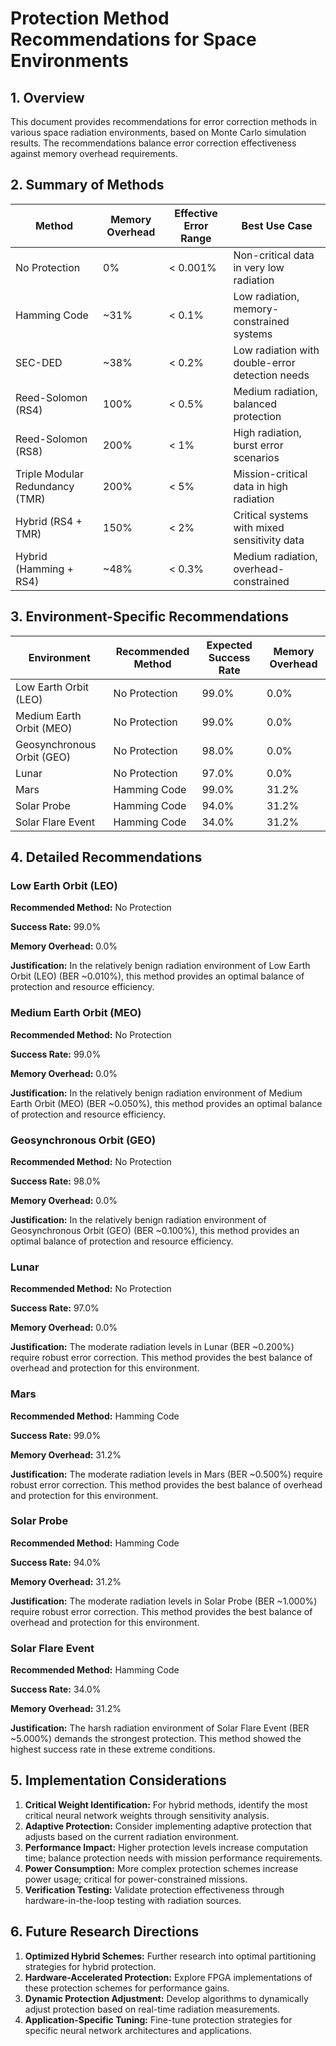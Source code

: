 # Protection Method Recommendations for Space Environments

## 1. Overview

This document provides recommendations for error correction methods in various space radiation environments, based on Monte Carlo simulation results. The recommendations balance error correction effectiveness against memory overhead requirements.

## 2. Summary of Methods

| Method | Memory Overhead | Effective Error Range | Best Use Case |
|--------|----------------|----------------------|---------------|
| No Protection | 0% | < 0.001% | Non-critical data in very low radiation |
| Hamming Code | ~31% | < 0.1% | Low radiation, memory-constrained systems |
| SEC-DED | ~38% | < 0.2% | Low radiation with double-error detection needs |
| Reed-Solomon (RS4) | 100% | < 0.5% | Medium radiation, balanced protection |
| Reed-Solomon (RS8) | 200% | < 1% | High radiation, burst error scenarios |
| Triple Modular Redundancy (TMR) | 200% | < 5% | Mission-critical data in high radiation |
| Hybrid (RS4 + TMR) | 150% | < 2% | Critical systems with mixed sensitivity data |
| Hybrid (Hamming + RS4) | ~48% | < 0.3% | Medium radiation, overhead-constrained |

## 3. Environment-Specific Recommendations

| Environment | Recommended Method | Expected Success Rate | Memory Overhead |
|-------------|-------------------|----------------------|----------------|
| Low Earth Orbit (LEO) | No Protection | 99.0% | 0.0% |
| Medium Earth Orbit (MEO) | No Protection | 99.0% | 0.0% |
| Geosynchronous Orbit (GEO) | No Protection | 98.0% | 0.0% |
| Lunar | No Protection | 97.0% | 0.0% |
| Mars | Hamming Code | 99.0% | 31.2% |
| Solar Probe | Hamming Code | 94.0% | 31.2% |
| Solar Flare Event | Hamming Code | 34.0% | 31.2% |

## 4. Detailed Recommendations

### Low Earth Orbit (LEO)

**Recommended Method:** No Protection

**Success Rate:** 99.0%

**Memory Overhead:** 0.0%

**Justification:** In the relatively benign radiation environment of Low Earth Orbit (LEO) (BER ~0.010%), this method provides an optimal balance of protection and resource efficiency. 

### Medium Earth Orbit (MEO)

**Recommended Method:** No Protection

**Success Rate:** 99.0%

**Memory Overhead:** 0.0%

**Justification:** In the relatively benign radiation environment of Medium Earth Orbit (MEO) (BER ~0.050%), this method provides an optimal balance of protection and resource efficiency. 

### Geosynchronous Orbit (GEO)

**Recommended Method:** No Protection

**Success Rate:** 98.0%

**Memory Overhead:** 0.0%

**Justification:** In the relatively benign radiation environment of Geosynchronous Orbit (GEO) (BER ~0.100%), this method provides an optimal balance of protection and resource efficiency. 

### Lunar

**Recommended Method:** No Protection

**Success Rate:** 97.0%

**Memory Overhead:** 0.0%

**Justification:** The moderate radiation levels in Lunar (BER ~0.200%) require robust error correction. This method provides the best balance of overhead and protection for this environment. 

### Mars

**Recommended Method:** Hamming Code

**Success Rate:** 99.0%

**Memory Overhead:** 31.2%

**Justification:** The moderate radiation levels in Mars (BER ~0.500%) require robust error correction. This method provides the best balance of overhead and protection for this environment. 

### Solar Probe

**Recommended Method:** Hamming Code

**Success Rate:** 94.0%

**Memory Overhead:** 31.2%

**Justification:** The moderate radiation levels in Solar Probe (BER ~1.000%) require robust error correction. This method provides the best balance of overhead and protection for this environment. 

### Solar Flare Event

**Recommended Method:** Hamming Code

**Success Rate:** 34.0%

**Memory Overhead:** 31.2%

**Justification:** The harsh radiation environment of Solar Flare Event (BER ~5.000%) demands the strongest protection. This method showed the highest success rate in these extreme conditions. 

## 5. Implementation Considerations

1. **Critical Weight Identification:** For hybrid methods, identify the most critical neural network weights through sensitivity analysis.
2. **Adaptive Protection:** Consider implementing adaptive protection that adjusts based on the current radiation environment.
3. **Performance Impact:** Higher protection levels increase computation time; balance protection needs with mission performance requirements.
4. **Power Consumption:** More complex protection schemes increase power usage; critical for power-constrained missions.
5. **Verification Testing:** Validate protection effectiveness through hardware-in-the-loop testing with radiation sources.

## 6. Future Research Directions

1. **Optimized Hybrid Schemes:** Further research into optimal partitioning strategies for hybrid protection.
2. **Hardware-Accelerated Protection:** Explore FPGA implementations of these protection schemes for performance gains.
3. **Dynamic Protection Adjustment:** Develop algorithms to dynamically adjust protection based on real-time radiation measurements.
4. **Application-Specific Tuning:** Fine-tune protection strategies for specific neural network architectures and applications.

